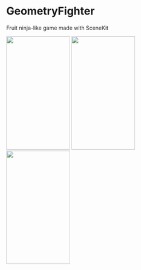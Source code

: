 # GeometryFighter
Fruit ninja-like game made with SceneKit

<img src="GeometryFighter/Screenshots/start.PNG" width="168" height="300"/>
<img src="GeometryFighter/Screenshots/progress.PNG" width="168" height="300"/>
<img src="GeometryFighter/Screenshots/gameover.PNG" width="168" height="300"/>
